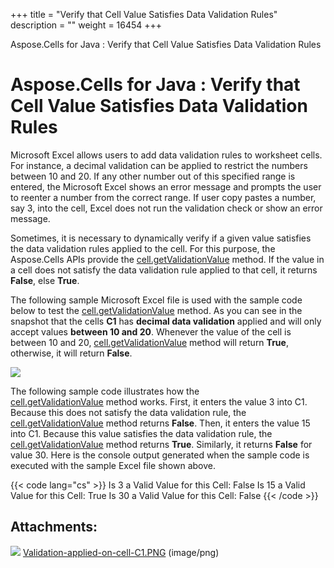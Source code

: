 +++
title = "Verify that Cell Value Satisfies Data Validation Rules" 
description = "" 
weight = 16454 
+++

Aspose.Cells for Java : Verify that Cell Value Satisfies Data Validation Rules  

# Aspose.Cells for Java : Verify that Cell Value Satisfies Data Validation Rules


Microsoft Excel allows users to add data validation rules to worksheet cells. For instance, a decimal validation can be applied to restrict the numbers between 10 and 20. If any other number out of this specified range is entered, the Microsoft Excel shows an error message and prompts the user to reenter a number from the correct range. If user copy pastes a number, say 3, into the cell, Excel does not run the validation check or show an error message.

Sometimes, it is necessary to dynamically verify if a given value satisfies the data validation rules applied to the cell. For this purpose, the Aspose.Cells APIs provide the [cell.getValidationValue](https://apireference.aspose.com/java/cells/com.aspose.cells/cell#getValidationValue()) method. If the value in a cell does not satisfy the data validation rule applied to that cell, it returns **False**, else **True**.

The following sample Microsoft Excel file is used with the sample code below to test the [cell.getValidationValue](https://apireference.aspose.com/java/cells/com.aspose.cells/cell#getValidationValue()) method. As you can see in the snapshot that the cells **C1** has **decimal data validation** applied and will only accept values **between 10 and 20**. Whenever the value of the cell is between 10 and 20, [cell.getValidationValue](https://apireference.aspose.com/java/cells/com.aspose.cells/cell#getValidationValue()) method will return **True**, otherwise, it will return **False**.

![](https://docs2.aspose.com/cells/java/attachments/5276679/5472906.png)

The following sample code illustrates how the [cell.getValidationValue](https://apireference.aspose.com/java/cells/com.aspose.cells/cell#getValidationValue()) method works. First, it enters the value 3 into C1. Because this does not satisfy the data validation rule, the [cell.getValidationValue](https://apireference.aspose.com/java/cells/com.aspose.cells/cell#getValidationValue()) method returns **False**. Then, it enters the value 15 into C1. Because this value satisfies the data validation rule, the [cell.getValidationValue](https://apireference.aspose.com/java/cells/com.aspose.cells/cell#getValidationValue()) method returns **True**. Similarly, it returns **False** for value 30. Here is the console output generated when the sample code is executed with the sample Excel file shown above.

{{< code lang="cs" >}}
Is 3 a Valid Value for this Cell: False
Is 15 a Valid Value for this Cell: True
Is 30 a Valid Value for this Cell: False
{{< /code >}}


## Attachments:

![](https://docs2.aspose.com/cells/java/images/icons/bullet_blue.gif) [Validation-applied-on-cell-C1.PNG](https://docs2.aspose.com/cells/java/attachments/5276679/5472906.png) (image/png)  

